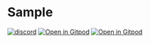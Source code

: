 # Sample
[![discord](https://img.shields.io/discord/872391416519737405?color=e3e8f0&logo=discord&logoColor=e3e8f0)](https://discord.gg/JwTG6d2b)
[![Open in Gitpod](https://gitpod.io/button/open-in-gitpod.svg)](https://gitpod.io/#RUN_PATH=sample%2Frust%2Fwtools_trivial_sample,$SAMPLE_FILE=%2Fsrc%2Fmain.rs/https://github.com/Wandalen/wTools/tree/alpha)
[![Open in Gitpod](https://img.shields.io/badge/Try-Online-white)](https://gitpod.io/#RUN_PATH=sample%2Frust%2Fwtools_trivial_sample,$SAMPLE_FILE=%2Fsrc%2Fmain.rs/https://github.com/Wandalen/wTools/tree/alpha)

